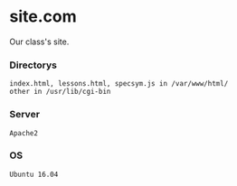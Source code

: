 # site.com
 Our class's site.


### Directorys
    index.html, lessons.html, specsym.js in /var/www/html/
    other in /usr/lib/cgi-bin
### Server
    Apache2
### OS
    Ubuntu 16.04
